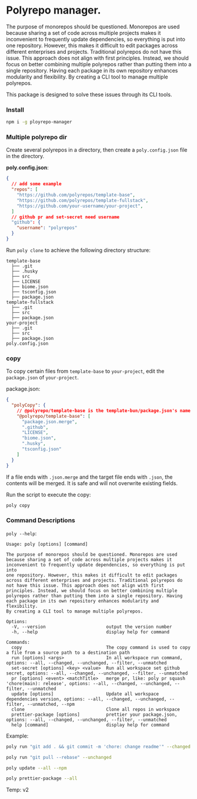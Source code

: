 # Polyrepo manager.

The purpose of monorepos should be questioned. Monorepos are used because sharing a set of code across multiple projects makes it inconvenient to frequently update dependencies, so everything is put into one repository. However, this makes it difficult to edit packages across different enterprises and projects. Traditional polyrepos do not have this issue. This approach does not align with first principles. Instead, we should focus on better combining multiple polyrepos rather than putting them into a single repository. Having each package in its own repository enhances modularity and flexibility. By creating a CLI tool to manage multiple polyrepos.

This package is designed to solve these issues through its CLI tools.

### Install

```sh
npm i -g ployrepo-manager
```

### Multiple polyrepo dir

Create several polyrepos in a directory, then create a `poly.config.json` file in the directory.

**poly.config.json**:

```json
{
  // add some example
  "repos": [
    "https://github.com/polyrepos/template-base",
    "https://github.com/polyrepos/template-fullstack",
    "https://github.com/your-username/your-project",
  ]
  // github pr and set-secret need username
  "github": {
    "username": "polyrepos"
  }
}
```

Run `poly clone` to achieve the following directory structure:

```
template-base
  ├── .git
  ├── .husky
  ├── src
  ├── LICENSE
  ├── biome.json
  ├── tsconfig.json
  ├── package.json
template-fullstack
  ├── .git
  ├── src
  ├── package.json
your-project
  ├── .git
  ├── src
  ├── package.json
poly.config.json
```

### copy

To copy certain files from `template-base` to `your-project`, edit the `package.json` of `your-project`.

package.json:

```json
{
  "polyCopy": {
    // @polyrepo/template-base is the template-bun/package.json's name
    "@polyrepo/template-base": [
      "package.json.merge",
      ".github",
      "LICENSE",
      "biome.json",
      ".husky",
      "tsconfig.json"
    ]
  }
}
```

If a file ends with `.json.merge` and the target file ends with `.json`, the contents will be merged. It is safe and will not overwrite existing fields.

Run the script to execute the copy:

```sh
poly copy
```

### Command Descriptions

`poly --help`:

```
Usage: poly [options] [command]

The purpose of monorepos should be questioned. Monorepos are used because sharing a set of code across multiple projects makes it inconvenient to frequently update dependencies, so everything is put into
one repository. However, this makes it difficult to edit packages across different enterprises and projects. Traditional polyrepos do not have this issue. This approach does not align with first
principles. Instead, we should focus on better combining multiple polyrepos rather than putting them into a single repository. Having each package in its own repository enhances modularity and flexibility.
By creating a CLI tool to manage multiple polyrepos.

Options:
  -V, --version                       output the version number
  -h, --help                          display help for command

Commands:
  copy                                The copy command is used to copy a file from a source path to a destination path
  run [options] <args>                In all workspace run command, options: --all, --changed, --unchanged, --filter, --unmatched
  set-secret [options] <key> <value>  Run all workspace set github secret, options: --all, --changed, --unchanged, --filter, --unmatched
  pr [options] <event> <matchTitle>   merge pr, like: poly pr squash 'chore(main): release', options: --all, --changed, --unchanged, --filter, --unmatched
  update [options]                    Update all workspace dependencies version, options: --all, --changed, --unchanged, --filter, --unmatched, --npm
  clone                               Clone all repos in workspace
  prettier-package [options]          prettier your package.json, options: --all, --changed, --unchanged, --filter, --unmatched
  help [command]                      display help for command
```

Example:

```sh
poly run "git add . && git commit -m 'chore: change readme'" --changed
```

```sh
poly run "git pull --rebase" --unchanged
```

```sh
poly update --all --npm
```

```sh
poly prettier-package --all
```

Temp: v2
